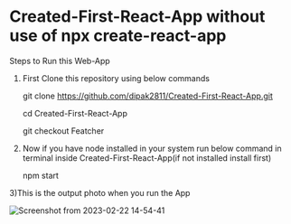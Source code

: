 # Created-First-React-App without use of npx create-react-app

Steps to Run this Web-App
1) First Clone this repository using below commands

    git clone https://github.com/dipak2811/Created-First-React-App.git
    
    cd Created-First-React-App
    
    git checkout Featcher
    
2) Now if you have node installed in your system run below command in terminal inside Created-First-React-App(if not installed install first)

    npm start
    
3)This is the output photo when you run the App

![Screenshot from 2023-02-22 14-54-41](https://user-images.githubusercontent.com/77386172/220577809-3fad4876-dbe5-434f-a9ed-f36862535d1a.png)
